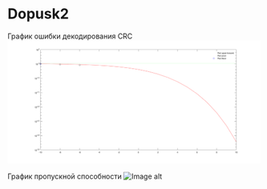 # Dopusk2
График ошибки декодирования СRC
![Image alt](https://github.com/skid45/Dopusk2/blob/master/dop2testsarr2.png)

График пропускной способности
![Image alt](https://github.com/skid45/Dopusk2/blob/master/T2testsarr2.png)
